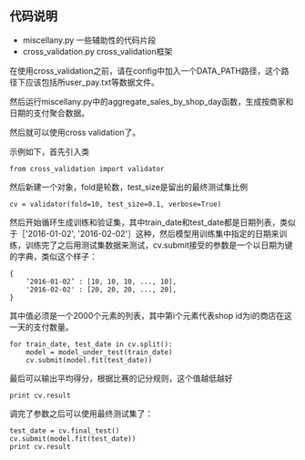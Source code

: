 ## 代码说明

* miscellany.py 一些辅助性的代码片段
* cross_validation.py cross_validation框架

在使用cross_validation之前，请在config中加入一个DATA_PATH路径，这个路径下应该包括所user_pay.txt等数据文件。

然后运行miscellany.py中的aggregate_sales_by_shop_day函数，生成按商家和日期的支付聚合数据。

然后就可以使用cross validation了。

示例如下，首先引入类

```
from cross_validation import validator
```

然后新建一个对象，fold是轮数，test_size是留出的最终测试集比例

```
cv = validator(fold=10, test_size=0.1, verbose=True)
```

然后开始循环生成训练和验证集，其中train_date和test_date都是日期列表，类似于［'2016-01-02', '2016-02-02'］这种，然后模型用训练集中指定的日期来训练，训练完了之后用测试集数据来测试，cv.submit接受的参数是一个以日期为键的字典，类似这个样子：

```
{
    ‘2016-01-02’ : [10, 10, 10, ..., 10],
    '2016-02-02' : [20, 20, 20, ..., 20],
}
```

其中值必须是一个2000个元素的列表，其中第i个元素代表shop id为i的商店在这一天的支付数量。

```
for train_date, test_date in cv.split():
    model = model_under_test(train_date)
    cv.submit(model.fit(test_date))
```

最后可以输出平均得分，根据比赛的记分规则，这个值越低越好

```
print cv.result
```

调完了参数之后可以使用最终测试集了：

```
test_date = cv.final_test()
cv.submit(model.fit(test_date))
print cv.result
```